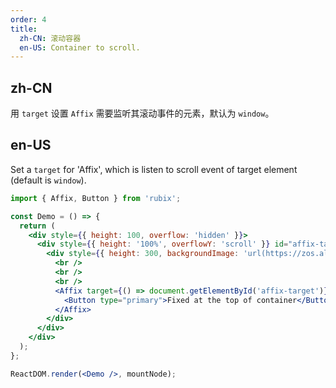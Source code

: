 ```yaml
---
order: 4
title:
  zh-CN: 滚动容器
  en-US: Container to scroll.
---
```


## zh-CN

用 `target` 设置 `Affix` 需要监听其滚动事件的元素，默认为 `window`。

## en-US

Set a `target` for 'Affix', which is listen to scroll event of target element (default is `window`). 

````jsx
import { Affix, Button } from 'rubix';

const Demo = () => {
  return (
    <div style={{ height: 100, overflow: 'hidden' }}>
      <div style={{ height: '100%', overflowY: 'scroll' }} id="affix-target">
        <div style={{ height: 300, backgroundImage: 'url(https://zos.alipayobjects.com/rmsportal/RmjwQiJorKyobvI.jpg)' }}>
          <br />
          <br />
          <br />
          <Affix target={() => document.getElementById('affix-target')} offsetTop={20}>
            <Button type="primary">Fixed at the top of container</Button>
          </Affix>
        </div>
      </div>
    </div>
  );
};

ReactDOM.render(<Demo />, mountNode);
````
